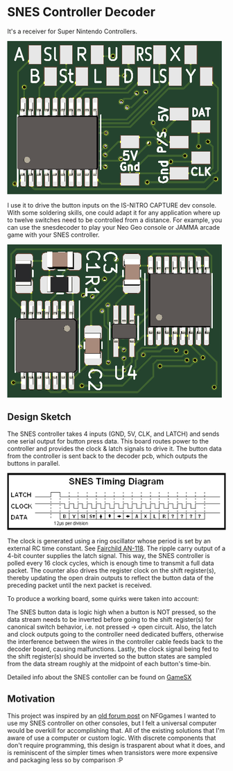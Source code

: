 # SNES Controller Decoder #
It's a receiver for Super Nintendo Controllers.

![front](pcbfront.png)

I use it to drive the button inputs on the IS-NITRO CAPTURE dev console.
With some soldering skills, one could adapt it for any application where up
to twelve switches need to be controlled from a distance. For example, you can use the snesdecoder 
to play your Neo Geo console or JAMMA arcade game with your SNES controller.

![back](pcbback.png)

## Design Sketch ##
The SNES controller takes 4 inputs (GND, 5V, CLK, and LATCH) and sends one serial output for button press data.
This board routes power to the controller and provides the clock & latch signals to drive it.
The button data from the controller is sent back to the decoder pcb, which outputs the buttons in parallel.

![SNES Timing Diagram](https://raw.githubusercontent.com/famicomical/snesdecoder/main/snes_timing.gif)

The clock is generated using a ring oscillator whose period is set by an external RC time constant. See [Fairchild AN-118](https://www.onsemi.com/pub/Collateral/AN-118.pdf.pdf). 
The ripple carry output of a 4-bit counter supplies the latch signal. This way, the SNES controller is polled every 16 clock cycles, which is enough time to transmit a full data packet. The counter also drives the register clock on the shift register(s), thereby updating the open drain outputs to reflect the button data of the preceding packet until the next packet is received.

To produce a working board, some quirks were taken into account:

The SNES button data is logic high when a button is NOT pressed, so the data stream needs to be inverted before going to the shift register(s) for canonical switch behavior, i.e. not pressed -> open circuit. Also, the latch and clock outputs going to the controller need dedicated buffers, otherwise the interference between the wires in the controller cable feeds back to the decoder board, causing malfunctions. Lastly, the clock signal being fed to the shift register(s) should be inverted so the button states are sampled from the data stream roughly at the midpoint of each button's time-bin.

Detailed info about the SNES contoller can be found on [GameSX](https://gamesx.com/controldata/snesdat.htm)

## Motivation ##
This project was inspired by an [old forum post](https://nfggames.com/forum2/index.php?msg=26296) on NFGgames
I wanted to use my SNES controller on other consoles, but I felt a universal computer would be 
overkill for accomplishing that. All of the existing solutions that I'm aware of use a computer or custom logic. 
With discrete components that don't require programming, this design is trasparent about what it does, and is
reminiscent of the simpler times when transistors were more expensive and packaging less so by comparison :P
